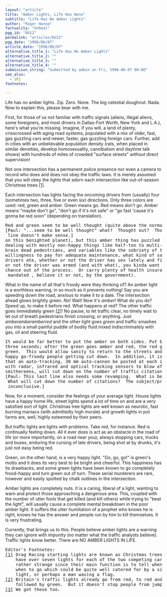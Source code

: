 ```yaml
---
layout: "article"
title: "Amber Lights, Life Has None"
subtitle: "Life Has No Amber Lights"
author: "Roger Hanna"
factuality: "UnReal"
pgg_id: "6U12"
permalink: "articles/6U12"
pgg_date: "1996/06/07"
article_date: "1996/06/07"
alternative_title_1: "Life Has No Amber Lights"
alternative_title_2: ""
alternative_title_3: ""
alternative_title_4: ""
submission_string: "Submitted by admin on Fri, 1996-06-07 00:00"
see_also:
  - 1R1
footnotes: 

---
```

<div>
<p>Life has <em>no</em> amber lights. Zip. Zero. None. The big celestial doughnut. Nada. Now to explain this, please bear with me.</p>
<p>First, for those of us not familiar with traffic signals (aliens, illegal aliens, some foreigners, and most drivers in Dallas-Fort Worth, New York and L.A.), here's what you're missing. Imagine, if you will, a land of plenty, crisscrossed with aging road systems, populated with a mix of older, fast, gas guzzling cars and newer, faster, gas guzzling foreign cars. Further, add in cities with an unbelievable population density (rats, when placed in similar densities, develop homosexuality, cannibalism and daytime talk shows) with hundreds of miles of crowded "surface streets" <em>without</em> direct supervision!</p>
<p>Not one intersection has a permanent police presence nor even a camera to record who does and does not obey the traffic laws. It is merely assumed that you will obey the lights that adorn each intersection like out-of-season Christmas trees <a href="#footnote-body.1" name="footnote-link.1" class="footnote-link">[1]</a>.</p>
<p>Each intersection has lights facing the oncoming drivers from (usually) four (sometimes two, three, five or even six) directions. Only three colors are used: red, green and amber. Green means go. Red means don't go. Amber means "maybe don't go", "don't go if it's not safe" or "go fast 'cause it's gonna be red soon" (depending on translation).</p>
<pre>
Red and green seem to be well thought (quite above the normal thought seen
[Paul: "...seem to be well thought" what?  Thought out?  Thought of?  This
 line doesn't make sense.]
on this benighted planet), but this amber thing has puzzled many.  When
dealing with mostly non-happy things like half-ton to multi-ton vehicles,
brain dead pedestrians, and variables like the sobriety of the drivers,  the
willingness to pay for adequate maintenance, what kind of sandwich the
drivers ate, whether or not the driver has sex lately and finally, whether
or not the driver was armed (and with what), you kinda want to take the
chance out of the process.  Or carry plenty of health insurance (a solution
_mandated_, believe it or not, by the government).
</pre>
<p>What in the name of all that's froody were they thinking of? An amber light is a worthless warning, in so much as it prevents nothing! Say you are speeding down the road, anxious to make it to a date. The intersection ahead glows brightly green. <em>No</em>! Wait! Now it's <em>amber</em>! What do you do? Speed up, to make it before red. What happens at red? The other traffic goes immediately green <a href="#footnote-body.2" name="footnote-link.2" class="footnote-link">[2]</a>! No pause, to let traffic clear, no timely wait to let out of breath pedestrians finish crossing, or anything. Just <em>amberamberamberred</em> and the other light goes <em>green</em> and traffic smashes you into a small painful puddle of bodily fluid mixed indiscriminately with gas, oil and steering fluid.</p>
<pre>
It would be far better to put the amber on both sides. Put both ambers on
three seconds; after the green goes amber and red, the red goes amber then
green.  This would allow sanity to return to the streets and cut down on
happy go-froody people getting cut down.  In addition, it is recommended
that an auto-tracking, 30 mm auto-cannon be posted at each intersection,
with radar, infrared and optical tracking sensors to blow offenders into
smithereens, will cut down on the number of traffic citations <a href="#footnote-body.3" name="footnote-link.3" class="footnote-link">[3]</a>.
[Paul: This last line also needs some revamping.  What is being recommended?
 What will cut down the number of citations?  The subject/predicate here is
 inconclusive.]
</pre>
<p>Now, for a moment, consider the feelings of your average light. House lights have a happy home life, street lights spend a lot of time on and are a very satisfied sort of light. Christmas tree lights are well known as neurotic, fast burning maniacs (with admittedly high morale) and growth lights in pot farms are, well, highly esteemed by their peers.</p>
<p>But traffic lights are lights with problems. Take red, for instance. Red is continually feeling down. All it ever does is act as an obstacle in the road of life (or more importantly, on a road near you); always stopping cars, trucks and buses, enduring the cursing of late drivers, being shot at by drunks, it's just not easy being red.</p>
<p>Green, on the other hand, is a very happy light. "Go, go, go!" is green's motto and it does its very best to be bright and cheerful. This happiness has its drawbacks, and some green lights have been known to go completely frood-happy and turn green out of turn. These serial murderers are rare, however and easily spotted by chalk outlines in the intersection.</p>
<p>Amber lights are completely nuts. It is a caring, liberal of a light, wanting to warn and protect those approaching a dangerous area. This, coupled with the number of utter fools that get killed (and kill others) while trying to "beat the light", will usually cause a complete mental breakdown in the poor amber light. It suffers the utter humiliation of a prophet who knows he is right, knows he has the answer and people run by him to kill themselves. It is very frustrating.</p>
<p>Currently, that brings us to this. People believe amber lights are a warning they can ignore with impunity (no matter what the traffic analysts believe). Traffic lights know better. There are NO AMBER LIGHTS IN LIFE.</p>
<pre>
Editor's Footnotes:
<a href="#footnote-body.1" name="footnote-link.1" class="footnote-link">[1]</a> Drag Racing starting lights are known as Christmas trees because they
    have over seven lights for each of the two competing cars. This is
    rather strange since their main function is to tell when the drivers
    when to go which could be quite well catered for by a single green
    light, or perhaps a man waving a flag.
<a href="#footnote-body.2" name="footnote-link.2" class="footnote-link">[2]</a> Britain's traffic lights already go from red, to red and amber together,
    followed by green.  But it doesn't stop people from jumping the lights.
<a href="#footnote-body.3" name="footnote-link.3" class="footnote-link">[3]</a> We got those too.
</pre>
</div>
